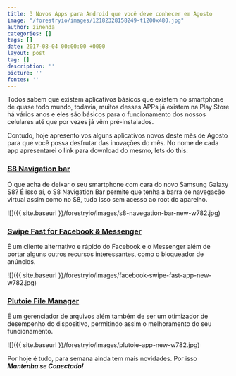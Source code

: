 ```yaml
---
title: 3 Novos Apps para Android que você deve conhecer em Agosto
image: "/forestryio/images/12182328158249-t1200x480.jpg"
author: zinenda
categories: []
tags: []
date: 2017-08-04 00:00:00 +0000
layout: post
tag: []
description: ''
picture: ''
fontes: ''
---
```



Todos sabem que existem aplicativos básicos que existem no smartphone de quase todo mundo, todavia, muitos desses APPs já existem na Play Store há vários anos e eles são básicos para o funcionamento dos nossos celulares até que por vezes já vêm pré-instalados.

Contudo, hoje apresento vos alguns aplicativos novos deste mês de Agosto para que você possa desfrutar das inovações do mês. No nome de cada app apresentarei o link para download do mesmo, lets do this:

### [S8 Navigation bar](https://play.google.com/store/apps/details?id=com.axndx.prithvee.seightnavbar)

O que acha de deixar o seu smartphone com cara do novo Samsung Galaxy S8? É isso aí, o S8 Navigation Bar permite que tenha a barra de navegação virtual assim como no S8, tudo isso sem acesso ao root do aparelho.

![]({{ site.baseurl }}/forestryio/images/s8-navegation-bar-new-w782.jpg)

### [Swipe Fast for Facebook & Messenger](https://play.google.com/store/apps/details?id=com.inventivelabs.swipe)

É um cliente alternativo e rápido do Facebook e o Messenger além de portar alguns outros recursos interessantes, como o bloqueador de anúncios.

![]({{ site.baseurl }}/forestryio/images/facebook-swipe-fast-app-new-w782.jpg)

### [Plutoie File Manager](https://play.google.com/store/apps/details?id=com.plutoie.fm)

É um gerenciador de arquivos além também de ser um otimizador de desempenho do dispositivo, permitindo assim o melhoramento do seu funcionamento.

![]({{ site.baseurl }}/forestryio/images/plutoie-app-new-w782.jpg)

Por hoje é tudo, para semana ainda tem mais novidades. Por isso ***Mantenha se Conectado!***

